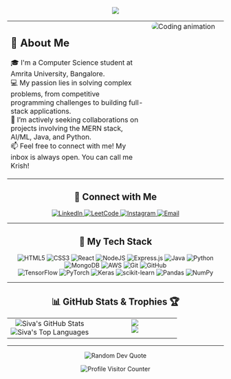 <div align="center">

  <img src="https://readme-typing-svg.herokuapp.com?font=Fira+Code&size=32&pause=1000&color=8A2BE2&center=true&vCenter=true&width=500&lines=Hi%2C+I'm+SRK+Reddy;Full-Stack+Developer;AI%2FML+Enthusiast;Competitive+Programmer" />

</div>

<table>
  <tr>
    <td valign="top" width="65%">
      <h2 align="left">👋 About Me</h2>
      <p align="left">
        🎓 I'm a Computer Science student at Amrita University, Bangalore.<br/>
        💻 My passion lies in solving complex problems, from competitive programming challenges to building full-stack applications.<br/>
        🚀 I’m actively seeking collaborations on projects involving the MERN stack, AI/ML, Java, and Python.<br/>
        📫 Feel free to connect with me! My inbox is always open. You can call me Krish!
      </p>
    </td>
    <td valign="top" width="35%">
      <img src="https://media.giphy.com/media/qgQUggAC3Pfv687qPC/giphy.gif" alt="Coding animation" style="border-radius: 10px;" />
    </td>
  </tr>
</table>

<div align="center">
  <h2 align="center">🤝 Connect with Me</h2>
  <p align="center">
    <a href="https://linkedin.com/in/siva-rama-krishna-reddy-padala" target="_blank">
      <img src="https://img.shields.io/badge/LinkedIn-0077B5?style=for-the-badge&logo=linkedin&logoColor=white" alt="LinkedIn"/>
    </a>
    <a href="https://leetcode.com/u/code_it_bro/" target="_blank">
      <img src="https://img.shields.io/badge/LeetCode-000000?style=for-the-badge&logo=LeetCode&logoColor=#d16c06" alt="LeetCode"/>
    </a>
    <a href="https://instagram.com/srkr6115" target="_blank">
      <img src="https://img.shields.io/badge/Instagram-E4405F?style=for-the-badge&logo=Instagram&logoColor=white" alt="Instagram"/>
    </a>
    <a href="mailto:sivaramakrishnareddy6115@gmail.com">
      <img src="https://img.shields.io/badge/Email-D14836?style=for-the-badge&logo=gmail&logoColor=white" alt="Email"/>
    </a>
  </p>
</div>

---

<h2 align="center">🚀 My Tech Stack</h2>
<p align="center">
  <img src="https://img.shields.io/badge/HTML5-30363D?style=for-the-badge&logo=html5&logoColor=E34F26" alt="HTML5"/>
  <img src="https://img.shields.io/badge/CSS3-30363D?style=for-the-badge&logo=css3&logoColor=1572B6" alt="CSS3"/>
  <img src="https://img.shields.io/badge/React-30363D?style=for-the-badge&logo=react&logoColor=61DAFB" alt="React"/>
  <img src="https://img.shields.io/badge/Node.js-30363D?style=for-the-badge&logo=node.js&logoColor=339933" alt="NodeJS"/>
  <img src="https://img.shields.io/badge/Express.js-30363D?style=for-the-badge&logo=express&logoColor=white" alt="Express.js"/>
  <img src="https://img.shields.io/badge/Java-30363D?style=for-the-badge&logo=openjdk&logoColor=f89820" alt="Java"/>
  <img src="https://img.shields.io/badge/Python-30363D?style=for-the-badge&logo=python&logoColor=3776AB" alt="Python"/>
  <img src="https://img.shields.io/badge/MongoDB-30363D?style=for-the-badge&logo=mongodb&logoColor=47A248" alt="MongoDB"/>
  <img src="https://img.shields.io/badge/Amazon_AWS-30363D?style=for-the-badge&logo=amazonaws&logoColor=FF9900" alt="AWS"/>
  <img src="https://img.shields.io/badge/Git-30363D?style=for-the-badge&logo=git&logoColor=F05032" alt="Git"/>
  <img src="https://img.shields.io/badge/GitHub-30363D?style=for-the-badge&logo=github&logoColor=FFFFFF" alt="GitHub"/>
  <br/>
  <img src="https://img.shields.io/badge/TensorFlow-30363D?style=for-the-badge&logo=tensorflow&logoColor=FF6F00" alt="TensorFlow"/>
  <img src="https://img.shields.io/badge/PyTorch-30363D?style=for-the-badge&logo=pytorch&logoColor=EE4C2C" alt="PyTorch"/>
  <img src="https://img.shields.io/badge/Keras-30363D?style=for-the-badge&logo=keras&logoColor=D00000" alt="Keras"/>
  <img src="https://img.shields.io/badge/scikit--learn-30363D?style=for-the-badge&logo=scikit-learn&logoColor=F7931E" alt="scikit-learn"/>
  <img src="https://img.shields.io/badge/Pandas-30363D?style=for-the-badge&logo=pandas&logoColor=150458" alt="Pandas"/>
  <img src="https://img.shields.io/badge/Numpy-30363D?style=for-the-badge&logo=numpy&logoColor=013243" alt="NumPy"/>
</p>

---

<h2 align="center">📊 GitHub Stats & Trophies 🏆</h2>
<table width="100%">
  <tr valign="top">
    <td width="50%" align="center">
      <img src="https://github-readme-stats.vercel.app/api?username=krish6115&theme=tokyonight&hide_border=true&include_all_commits=true&count_private=true&show_icons=true" alt="Siva's GitHub Stats" />
      <br/>
      <img src="https://github-readme-stats.vercel.app/api/top-langs/?username=krish6115&theme=tokyonight&hide_border=true&include_all_commits=true&count_private=true&layout=compact" alt="Siva's Top Languages" />
    </td>
    <td width="50%" align="center">
      <img src="https://streak-stats.demolab.com/?user=krish6115&theme=tokyonight&hide_border=true"/>
      <br/>
      <img src="https://github-profile-trophy.vercel.app/?username=krish6115&theme=tokyonight&no-frame=true&no-bg=true&margin-w=15&margin-h=15" />
    </td>
  </tr>
</table>

---

<div align="center">
  
  <img src="https://quotes-github-readme.vercel.app/api?type=horizontal&theme=tokyonight" alt="Random Dev Quote" />
  
  <p><img src="https://komarev.com/ghpvc/?username=krish6115&style=flat-square&color=blueviolet" alt="Profile Visitor Counter"/></p>

</div>

